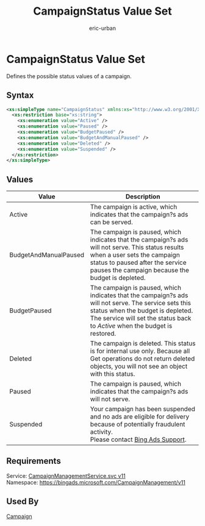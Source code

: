 ﻿---
title: CampaignStatus Value Set
ms.service: bing-ads-campaign-management-service
ms.topic: article
author: eric-urban
ms.author: eur
description: Defines the possible status values of a campaign.
---
# CampaignStatus Value Set
Defines the possible status values of a campaign.

## Syntax
```xml
<xs:simpleType name="CampaignStatus" xmlns:xs="http://www.w3.org/2001/XMLSchema">
  <xs:restriction base="xs:string">
    <xs:enumeration value="Active" />
    <xs:enumeration value="Paused" />
    <xs:enumeration value="BudgetPaused" />
    <xs:enumeration value="BudgetAndManualPaused" />
    <xs:enumeration value="Deleted" />
    <xs:enumeration value="Suspended" />
  </xs:restriction>
</xs:simpleType>
```

## <a name="values"></a>Values

|Value|Description|
|-----------|---------------|
|<a name="active"></a>Active|The campaign is active, which indicates that the campaign?s ads can be served.|
|<a name="budgetandmanualpaused"></a>BudgetAndManualPaused|The campaign is paused, which indicates that the campaign?s ads will not serve. This status results when a user sets the campaign status to paused after the service pauses the campaign because the budget is depleted.|
|<a name="budgetpaused"></a>BudgetPaused|The campaign is paused, which indicates that the campaign?s ads will not serve. The service sets this status when the budget is depleted. The service will set the status back to *Active* when the budget is restored.|
|<a name="deleted"></a>Deleted|The campaign is deleted. This status is for internal use only. Because all Get operations do not return deleted objects, you will not see an object with this status.|
|<a name="paused"></a>Paused|The campaign is paused, which indicates that the campaign?s ads will not serve.|
|<a name="suspended"></a>Suspended|Your campaign has been suspended and no ads are eligible for delivery because of potentially fraudulent activity. <br />Please contact [Bing Ads Support](http://go.microsoft.com/fwlink/?LinkId=269631).|

## Requirements
Service: [CampaignManagementService.svc v11](https://campaign.api.bingads.microsoft.com/Api/Advertiser/CampaignManagement/v11/CampaignManagementService.svc)  
Namespace: https://bingads.microsoft.com/CampaignManagement/v11  

## Used By
[Campaign](campaign.md)  
